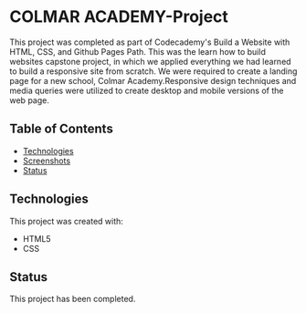 # COLMAR ACADEMY-Project
This project was completed as part of Codecademy's Build a Website with HTML, CSS, and Github Pages Path. This was the learn how to build websites capstone project, in which we applied everything we had learned to build a responsive site from scratch. We were required to create a landing page for a new school, Colmar Academy.Responsive design techniques and media queries were utilized to create desktop and mobile versions of the web page.


## Table of Contents

- [Technologies](#technologies)
- [Screenshots](#screenshots)
- [Status](#status)

## Technologies

This project was created with:

- HTML5
- CSS


## Status

This project has been completed.
